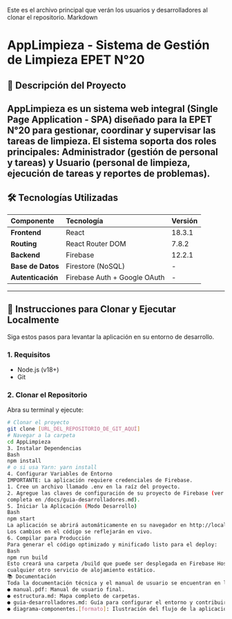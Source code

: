 Este es el archivo principal que verán los usuarios y desarrolladores al clonar el repositorio.
Markdown
# AppLimpieza - Sistema de Gestión de Limpieza EPET N°20
## 🎯 Descripción del Proyecto
**AppLimpieza** es un sistema web integral (Single Page Application - SPA) diseñado para
la EPET N°20 para gestionar, coordinar y supervisar las tareas de limpieza. El sistema
soporta dos roles principales: **Administrador** (gestión de personal y tareas) y **Usuario**
(personal de limpieza, ejecución de tareas y reportes de problemas).
---
## 🛠 Tecnologías Utilizadas
| Componente | Tecnología | Versión |
| :--- | :--- | :--- |
| **Frontend** | React | 18.3.1 |
| **Routing** | React Router DOM | 7.8.2 |
| **Backend** | Firebase | 12.2.1 |
| **Base de Datos** | Firestore (NoSQL) | - |
| **Autenticación** | Firebase Auth + Google OAuth | - |
---
## 🚀 Instrucciones para Clonar y Ejecutar Localmente
Siga estos pasos para levantar la aplicación en su entorno de desarrollo.
### 1. Requisitos
* Node.js (v18+)
* Git
### 2. Clonar el Repositorio
Abra su terminal y ejecute:
```bash
# Clonar el proyecto
git clone [URL_DEL_REPOSITORIO_DE_GIT_AQUÍ]
# Navegar a la carpeta
cd AppLimpieza
3. Instalar Dependencias
Bash
npm install
# o si usa Yarn: yarn install
4. Configurar Variables de Entorno
IMPORTANTE: La aplicación requiere credenciales de Firebase.
1. Cree un archivo llamado .env en la raíz del proyecto.
2. Agregue las claves de configuración de su proyecto de Firebase (ver la plantilla
completa en /docs/guia-desarrolladores.md).
5. Iniciar la Aplicación (Modo Desarrollo)
Bash
npm start
La aplicación se abrirá automáticamente en su navegador en http://localhost:3000.
Los cambios en el código se reflejarán en vivo.
6. Compilar para Producción
Para generar el código optimizado y minificado listo para el deploy:
Bash
npm run build
Esto creará una carpeta /build que puede ser desplegada en Firebase Hosting o
cualquier otro servicio de alojamiento estático.
📚 Documentación
Toda la documentación técnica y el manual de usuario se encuentran en la carpeta /docs:
● manual.pdf: Manual de usuario final.
● estructura.md: Mapa completo de carpetas.
● guia-desarrolladores.md: Guía para configurar el entorno y contribuir.
● diagrama-componentes.[formato]: Ilustración del flujo de la aplicación.
